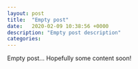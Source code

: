 ```yaml
---
layout: post
title:  "Empty post"
date:   2020-02-09 10:38:56 +0000
description: "Empty post description"
categories: 
---
```

Empty post... Hopefully some content soon!
